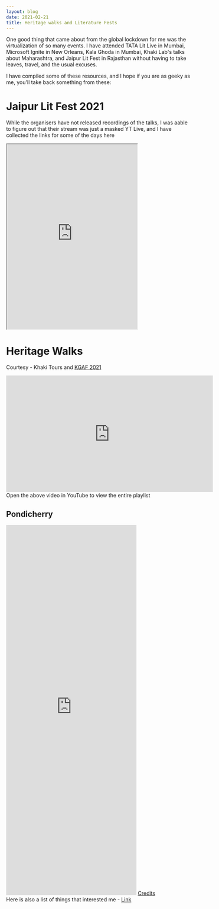 ```yaml
---
layout: blog
date: 2021-02-21
title: Heritage walks and Literature Fests
---
```


One good thing that came about from the global lockdown for me was the virtualization of so many events. I have attended  TATA Lit Live in Mumbai, Microsoft Ignite in New Orleans, Kala Ghoda in Mumbai, Khaki Lab's talks about Maharashtra, and Jaipur Lit Fest in Rajasthan without having to take leaves, travel, and the usual excuses. 

I have compiled some of these resources, and I hope if you are as geeky as me, you'll take back something from these:

# Jaipur Lit Fest 2021
While the organisers have not released recordings of the talks, I was aable to figure out that their stream was just a masked YT Live, and I have collected the links for some of the days here
<iframe src="https://docs.google.com/spreadsheets/d/e/2PACX-1vSMacHmOkVhMpQVYv9v-rtbKD-6Az-uTCXZh0kRhVup3Bb0pBOsbORd_4X9JtBC1tk-AU7DMMKiQMiK/pubhtml?widget=true&amp;headers=false" width="70%" height="500"></iframe>


# Heritage Walks
Courtesy - Khaki Tours and <a href="https://www.kalaghodaassociation.com/general-category.html" target="_blank">KGAF 2021</a>
<iframe width="560" height="315" src="https://www.youtube.com/embed/videoseries?layout=gallery&listType=playlist&list=PLTFjihJ9w6pzSi6IKRl03UVJloft5hezn" frameborder="0" allow="accelerometer; autoplay; clipboard-write; encrypted-media; gyroscope; picture-in-picture" allowfullscreen></iframe>
Open the above video in YouTube to view the entire playlist

## Pondicherry 
<iframe src="https://uploads.knightlab.com/storymapjs/d5e3bee2aedb331facb14864480ba8d3/pondicherry-heritage-walk-the-french-quarter/index.html" frameborder="0" width="70%" height="1000"></iframe> <a href="https://www.theheritagelab.in/pondicherry-heritage-walk/" target="_blank">Credits</a><br>
Here is also a list of things that interested me - 
<a href="https://docs.google.com/document/d/e/2PACX-1vRq4s9hheONOiK5BswlgQfcmqVnZ9gsf6sEOHHb620OznQFSGdQC3k3bSuF4pF5sCHe7UbjZme3TZE6" target="_blank">Link</a>
